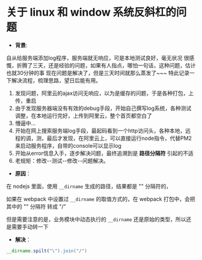 # 关于 linux 和 window 系统反斜杠的问题
- **背景**:

自从给服务端添加log程序，服务端就无响应，可是本地测试良好，毫无状况
很感慨，折腾了三天，还是经验的问题，如果有人指点，哪怕一句话，这种问题，估计也就30分钟的事
现在问题是解决了，但是三天时间就那么蒸发了~~~
特此记录一下解决流程，梳理思路，望日后能有用。

1. 发现问题，阿里云的ajax访问无响应，以为是缓存的问题，于是各种打包，上传，重启
2. 由于发现服务器端没有有效的debug手段，开始自己撰写log系统，各种测试调整，在本地运行完好，上传到阿里云，整个首页都空白了
3. 懵逼中...
4. 开始在网上搜索服务端log手段，最起码看到一个http访问头，各种本地，远程的调，测，最后才发现，在阿里云上，可以直接运行node指令，代替PM2来启动服务程序，自带的console可以显示log
5. 开始从error信息入手，逐步解决问题，最终追溯到是 **路径分隔符** 引起的不适
6. 老规矩：修改--测试--修改--问题解决。

- **原因**：

在 nodejs 里面，使用 `__dirname` 生成的路径，结果都是 "\" 分隔符的，

如果在 webpack 中设置过 `__dirname` 的取值方式的，在 webpack 打包中，会把其中的 "\" 分隔符 转成 "/"

但是需要注意的是，业务模块中动态执行的 `__dirname` 还是原始的类型，所以还是需要手动转一下

- **解决**：
``` js
__dirname.spilt("\").join("/")
```